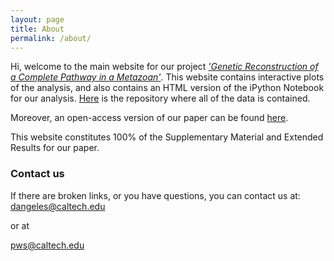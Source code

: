 ```yaml
---
layout: page
title: About
permalink: /about/
---
```


<!-- TODO: Add link to paper-->
<!-- TODO: Add link to repo -->
Hi, welcome to the main website for our project [*'Genetic Reconstruction of a Complete Pathway in a Metazoan'*](). This website contains interactive plots of the analysis, and also contains an HTML version of the iPython Notebook for our analysis. [Here]() is the repository where all of the data is contained.

<!-- TODO: Add link to draft -->
Moreover, an open-access version of our paper can be found [here]().

This website constitutes 100% of the Supplementary Material and Extended Results for our paper.

### Contact us
If there are broken links, or you have questions, you can contact us at:
[dangeles@caltech.edu](mailto:dangeles@caltech.edu)

or at

[pws@caltech.edu](mailto:pws@caltech.edu)
